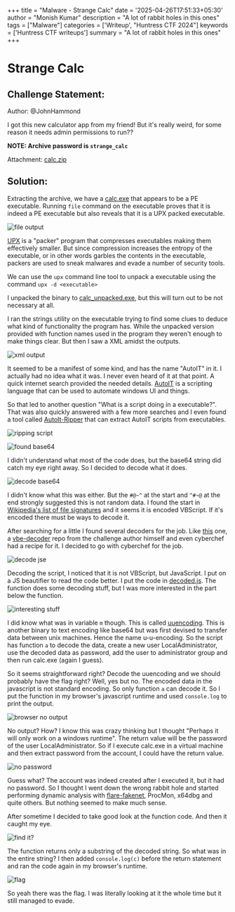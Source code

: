 +++
title = "Malware - Strange Calc"
date = '2025-04-26T17:51:33+05:30'
author = "Monish Kumar"
description = "A lot of rabbit holes in this ones"
tags = ["Malware"]
categories = ['Writeup', "Huntress CTF 2024"]
keywords = ['Huntress CTF writeups']
summary = "A lot of rabbit holes in this ones"
+++
# Strange Calc
## Challenge Statement:
Author: @JohnHammond
  
I got this new calculator app from my friend! But it's really weird, for some reason it needs admin permissions to run??  
  
**NOTE: Archive password is `strange_calc`**

Attachment: [calc.zip](/others/huntressctf-2024/strange-calc/calc.zip)

## Solution:
Extracting the archive, we have a [calc.exe](/others/huntressctf-2024/strange-calc/calc.exe) that appears to be a PE executable. Running `file` command on the executable proves that it is indeed a PE executable but also reveals that it is a UPX packed executable.

![file output](/images/huntressctf-2024/strange-calc/1.png)

[UPX](https://upx.github.io/) is a "packer" program that compresses executables making them effectively smaller. But since compression increases the entropy of the executable, or in other words garbles the contents in the executable, packers are used to sneak malwares and evade a number of security tools.

We can use the `upx` command line tool to unpack a executable using the command `upx -d <executable>`

I unpacked the binary to [calc_unpacked.exe](/others/huntressctf-2024/strange-calc/calc_unpacked.exe), but this will turn out to be not necessary at all.

I ran the strings utility on the executable trying to find some clues to deduce what kind of functionality the program has. While the unpacked version provided with function names used in the program they weren't enough to make things clear. But then I saw a XML amidst the outputs.

![xml output](/images/huntressctf-2024/strange-calc/2.png)

It seemed to be a manifest of some kind, and has the name "AutoIT" in it. I actually had no idea what it was. I never even heard of it at that point. A quick internet search provided the needed details. [AutoIT](https://www.autoitscript.com/site/autoit/) is a scripting language that can be used to automate windows UI and things. 

So that led to another question "What is a script doing in a executable?". That was also quickly answered with a few more searches and I even found a tool called [AutoIt-Ripper](https://github.com/nazywam/AutoIt-Ripper) that can extract AutoIT scripts from executables.

![ripping script](/images/huntressctf-2024/strange-calc/3.png)

![found base64](/images/huntressctf-2024/strange-calc/4.png)

I didn't understand what most of the code does, but the base64 string did catch my eye right away. So I decided to decode what it does.

![decode base64](/images/huntressctf-2024/strange-calc/5.png)

I didn't know what this was either. But the `#@~^` at the start and `^#~@` at the end strongly suggested this is not random data. I found the start in [Wikipedia's list of file signatures](https://en.wikipedia.org/wiki/List_of_file_signatures) and it seems it is encoded VBScript. If it's encoded there must be ways to decode it.

After searching for a little I found several decoders for the job. Like [this](https://master.ayra.ch/vbs/vbs.aspx) one, a [vbe-decoder](https://github.com/JohnHammond/vbe-decoder) repo from the challenge author himself and even cyberchef had a recipe for it. I decided to go with cyberchef for the job.

![decode jse](/images/huntressctf-2024/strange-calc/6.png)

Decoding the script, I noticed that it is not VBScript, but JavaScript. I put on a JS beautifier to read the code better. I put the code in [decoded.js](/others/huntressctf-2024/strange-calc/decoded.js). The function does some decoding stuff, but I was more interested in the part below the function.

![interesting stuff](/images/huntressctf-2024/strange-calc/7.png)

I did know what was in variable `m` though.  This is called [uuencoding](https://en.wikipedia.org/wiki/Uuencoding). This is another binary to text encoding like base64 but was first devised to transfer data between unix machines. Hence the name u-u-encoding. So the script has function `a` to decode the data, create a new user LocalAdministrator, use the decoded data as password, add the user to administrator group and then run calc.exe (again I guess). 

So it seems straightforward right? Decode the uuencoding and we should probably have the flag right? Well, yes but no. The encoded data in the javascript is not standard encoding. So only function `a` can decode it. So I put the function in my browser's javascript runtime and used `console.log` to print the output.

![browser no output](/images/huntressctf-2024/strange-calc/8.png)

No output? How? I know this was crazy thinking but I thought "Perhaps it will only work on a windows runtime". The return value will be the password of the user LocalAdministrator. So if I execute calc.exe in a virtual machine and then extract password from the account, I could have the return value.

![no password](/images/huntressctf-2024/strange-calc/9.png)

Guess what? The account was indeed created after I executed it, but it had no password. So I thought I went down the wrong rabbit hole and started performing dynamic analysis with [flare-fakenet](https://github.com/mandiant/flare-fakenet-ng), ProcMon, x64dbg and quite others. But nothing seemed to make much sense. 

After sometime I decided to take good look at the function code. And then it caught my eye. 

![find it?](/images/huntressctf-2024/strange-calc/10.png)

The function returns only a substring of the decoded string. So what was in the entire string? I then added `console.log(c)` before the return statement and ran the code again in my browser's runtime.

![flag](/images/huntressctf-2024/strange-calc/11.png)

So yeah there was the flag. I was literally looking at it the whole time but it still managed to evade.

